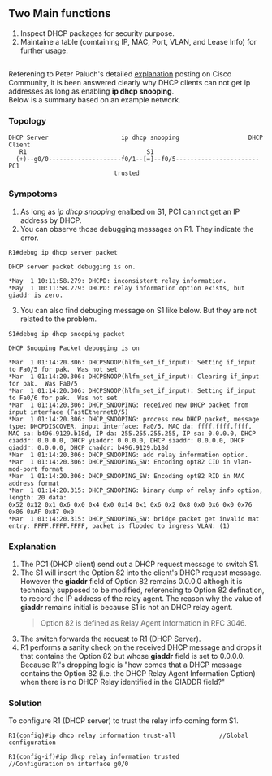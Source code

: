 #

## Two Main functions
1. Inspect DHCP packages for security purpose.
2. Maintaine a table (comtaining IP, MAC, Port, VLAN, and Lease Info) for further usage.


## 
Referening to Peter Paluch's detailed [explanation](https://community.cisco.com/t5/switching/dhcp-snooping/td-p/1622877) posting on Cisco Community, it is been answered clearly why DHCP clients can not get ip addresses as long as enabling **ip dhcp snooping**.  
Below is a summary based on an example network.
### Topology
```
DHCP Server                    ip dhcp snooping                   DHCP Client
   R1                                 S1    
  (+)--g0/0--------------------f0/1--[=]--f0/5-----------------------PC1
                             trusted
```
### Sympotoms
1. As long as *ip dhcp snooping* enalbed on S1, PC1 can not get an IP address by DHCP.
2. You can observe those debugging messages on R1. They indicate the error.
```
R1#debug ip dhcp server packet

DHCP server packet debugging is on.

*May  1 10:11:58.279: DHCPD: inconsistent relay information.
*May  1 10:11:58.279: DHCPD: relay information option exists, but giaddr is zero.
```
3. You can also find debuging message on S1 like below. But they are not related to the problem.
```
S1#debug ip dhcp snooping packet

DHCP Snooping Packet debugging is on

*Mar  1 01:14:20.306: DHCPSNOOP(hlfm_set_if_input): Setting if_input to Fa0/5 for pak.  Was not set
*Mar  1 01:14:20.306: DHCPSNOOP(hlfm_set_if_input): Clearing if_input for pak.  Was Fa0/5
*Mar  1 01:14:20.306: DHCPSNOOP(hlfm_set_if_input): Setting if_input to Fa0/6 for pak.  Was not set
*Mar  1 01:14:20.306: DHCP_SNOOPING: received new DHCP packet from input interface (FastEthernet0/5)
*Mar  1 01:14:20.306: DHCP_SNOOPING: process new DHCP packet, message type: DHCPDISCOVER, input interface: Fa0/5, MAC da: ffff.ffff.ffff, MAC sa: b496.9129.b18d, IP da: 255.255.255.255, IP sa: 0.0.0.0, DHCP ciaddr: 0.0.0.0, DHCP yiaddr: 0.0.0.0, DHCP siaddr: 0.0.0.0, DHCP giaddr: 0.0.0.0, DHCP chaddr: b496.9129.b18d
*Mar  1 01:14:20.306: DHCP_SNOOPING: add relay information option.
*Mar  1 01:14:20.306: DHCP_SNOOPING_SW: Encoding opt82 CID in vlan-mod-port format
*Mar  1 01:14:20.306: DHCP_SNOOPING_SW: Encoding opt82 RID in MAC address format
*Mar  1 01:14:20.315: DHCP_SNOOPING: binary dump of relay info option, length: 20 data:
0x52 0x12 0x1 0x6 0x0 0x4 0x0 0x14 0x1 0x6 0x2 0x8 0x0 0x6 0x0 0x76 0x86 0xAF 0x87 0x0
*Mar  1 01:14:20.315: DHCP_SNOOPING_SW: bridge packet get invalid mat entry: FFFF.FFFF.FFFF, packet is flooded to ingress VLAN: (1)
``` 

### Explanation
1. The PC1 (DHCP client) send out a DHCP request message to switch S1. 
2. The S1 will insert the Option 82 into the client's DHCP request message. However the **giaddr** field of Option 82 remains 0.0.0.0 althogh it is technicaly supposed to be modified, referencing to Option 82 defination, to record the IP address of the relay agent. The reason why the value of **giaddr** remains initial is because S1 is not an DHCP relay agent.  
   > Option 82 is defined as Relay Agent Information in RFC 3046.
3. The switch forwards the request to R1 (DHCP Server).
4. R1 performs a sanity check on the received DHCP message and drops it that contains the Option 82 but whose **giaddr** field is set to 0.0.0.0. Because R1's dropping logic is "how comes that a DHCP message contains the Option 82 (i.e. the DHCP Relay Agent Information Option) when there is no DHCP Relay identified in the GIADDR field?"

### Solution
To configure R1 (DHCP server) to trust the relay info coming form S1. 
```
R1(config)#ip dhcp relay information trust-all            //Global configuration
```
```
R1(config-if)#ip dhcp relay information trusted           //Configuration on interface g0/0
```
